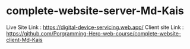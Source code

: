 ﻿# complete-website-server-Md-Kais
Live Site Link : https://digital-device-servicing.web.app/
Client site Link : https://github.com/Porgramming-Hero-web-course/complete-website-client-Md-Kais
